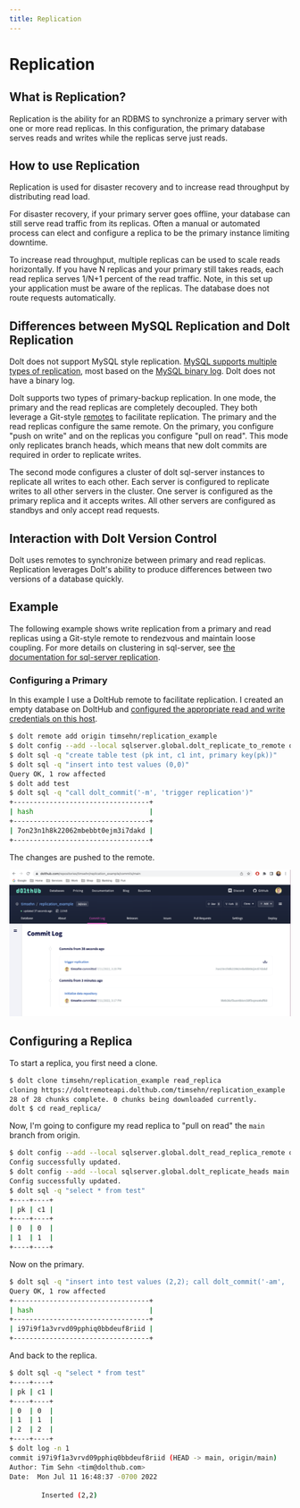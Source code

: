 ```yaml
---
title: Replication
---
```


# Replication

## What is Replication?

Replication is the ability for an RDBMS to synchronize a primary server with one or more read replicas. In this configuration, the primary database serves reads and writes while the replicas serve just reads.

## How to use Replication

Replication is used for disaster recovery and to increase read throughput by distributing read load.

For disaster recovery, if your primary server goes offline, your database can still serve read traffic from its replicas. Often a manual or automated process can elect and configure a replica to be the primary instance limiting downtime.

To increase read throughput, multiple replicas can be used to scale reads horizontally. If you have N replicas and your primary still takes reads, each read replica serves 1/N+1 percent of the read traffic. Note, in this set up your application must be aware of the replicas. The database does not route requests automatically.

## Differences between MySQL Replication and Dolt Replication

Dolt does not support MySQL style replication. [MySQL supports multiple types of replication](https://dev.mysql.com/doc/refman/8.0/en/replication.html), most based on the [MySQL binary log](https://dev.mysql.com/doc/refman/8.0/en/replication-howto.html). Dolt does not have a binary log.

Dolt supports two types of primary-backup replication. In one mode, the primary and the read replicas are completely decoupled. They both leverage a Git-style [remotes](../git/remotes.md) to facilitate replication. The primary and the read replicas configure the same remote. On the primary, you configure "push on write" and on the replicas you configure "pull on read".  This mode only replicates branch heads, which means that new dolt commits are required in order to replicate writes.

The second mode configures a cluster of dolt sql-server instances to replicate all writes to each other. Each server is configured to replicate writes to all other servers in the cluster. One server is configured as the primary replica and it accepts writes. All other servers are configured as standbys and only accept read requests.

## Interaction with Dolt Version Control

Dolt uses remotes to synchronize between primary and read replicas. Replication leverages Dolt's ability to produce differences between two versions of a database quickly.

## Example

The following example shows write replication from a primary and read replicas using a Git-style remote to rendezvous and maintain loose coupling. For more details on clustering in sql-server, see [the documentation for sql-server replication](../../../reference/sql/server/replication.md).

### Configuring a Primary

In this example I use a DoltHub remote to facilitate replication. I created an empty database on DoltHub and [configured the appropriate read and write credentials on this host](../../../introduction/getting-started/data-sharing.md#dolt-login).

```bash
$ dolt remote add origin timsehn/replication_example
$ dolt config --add --local sqlserver.global.dolt_replicate_to_remote origin
$ dolt sql -q "create table test (pk int, c1 int, primary key(pk))"
$ dolt sql -q "insert into test values (0,0)"
Query OK, 1 row affected
$ dolt add test 
$ dolt sql -q "call dolt_commit('-m', 'trigger replication')"
+----------------------------------+
| hash                             |
+----------------------------------+
| 7on23n1h8k22062mbebbt0ejm3i7dakd |
+----------------------------------+
```

The changes are pushed to the remote.

![DoltHub Replication Example](../../../.gitbook/assets/replication-example.png)

## Configuring a Replica

To start a replica, you first need a clone. 

```bash
$ dolt clone timsehn/replication_example read_replica
cloning https://doltremoteapi.dolthub.com/timsehn/replication_example
28 of 28 chunks complete. 0 chunks being downloaded currently.
dolt $ cd read_replica/
```

Now, I'm going to configure my read replica to "pull on read" the `main` branch from origin.

```bash
$ dolt config --add --local sqlserver.global.dolt_read_replica_remote origin
Config successfully updated.
$ dolt config --add --local sqlserver.global.dolt_replicate_heads main
Config successfully updated.
$ dolt sql -q "select * from test"
+----+----+
| pk | c1 |
+----+----+
| 0  | 0  |
| 1  | 1  |
+----+----+
```

Now on the primary.

```bash
$ dolt sql -q "insert into test values (2,2); call dolt_commit('-am', 'Inserted (2,2)');"
Query OK, 1 row affected
+----------------------------------+
| hash                             |
+----------------------------------+
| i97i9f1a3vrvd09pphiq0bbdeuf8riid |
+----------------------------------+
```

And back to the replica.

```bash
$ dolt sql -q "select * from test"
+----+----+
| pk | c1 |
+----+----+
| 0  | 0  |
| 1  | 1  |
| 2  | 2  |
+----+----+
$ dolt log -n 1
commit i97i9f1a3vrvd09pphiq0bbdeuf8riid (HEAD -> main, origin/main) 
Author: Tim Sehn <tim@dolthub.com>
Date:  Mon Jul 11 16:48:37 -0700 2022

        Inserted (2,2)

```
